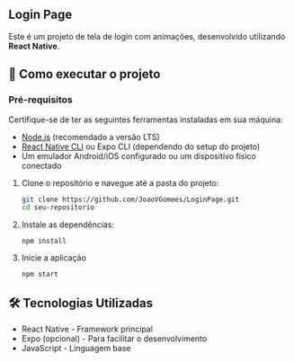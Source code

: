 ## Login Page
Este é um projeto de tela de login com animações, desenvolvido utilizando **React Native**.
## 🚀 Como executar o projeto

### Pré-requisitos

Certifique-se de ter as seguintes ferramentas instaladas em sua máquina:

- [Node.js](https://nodejs.org/) (recomendado a versão LTS)
- [React Native CLI](https://reactnative.dev/docs/environment-setup) ou Expo CLI (dependendo do setup do projeto)
- Um emulador Android/iOS configurado ou um dispositivo físico conectado

1. Clone o repositório e navegue até a pasta do projeto:

   ```bash
   git clone https://github.com/JoaoVGomees/LoginPage.git
   cd seu-repositorio

2. Instale as dependências:
   
    ```
   npm install
    ```
3. Inicie a aplicação 
    ```
    npm start
    ```




## 🛠️ Tecnologias Utilizadas
- React Native - Framework principal
- Expo (opcional) - Para facilitar o desenvolvimento
- JavaScript - Linguagem base
